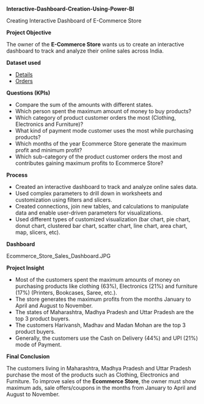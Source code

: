﻿**Interactive-Dashboard-Creation-Using-Power-BI**

Creating Interactive Dashboard of E-Commerce Store

**Project Objective**

The owner of the **E-Commerce Store** wants us to create an interactive dashboard to track and analyze their online sales across India.

**Dataset used**

- [Details](https://github.com/rajeshkumar-333/Ecommerce-Store-Sales-Project/blob/main/Details.csv)
- [Orders](https://github.com/rajeshkumar-333/Ecommerce-Store-Sales-Project/blob/main/Orders.xlsx)

**Questions (KPIs)**

- Compare the sum of the amounts with different states.
- Which person spent the maximum amount of money to buy products?
- Which category of product customer orders the most (Clothing, Electronics and Furniture)?
- What kind of payment mode customer uses the most while purchasing products?
- Which months of the year Ecommerce Store generate the maximum profit and minimum profit?
- Which sub-category of the product customer orders the most and contributes gaining maximum profits to Ecommerce Store?

**Process**

- Created an interactive dashboard to track and analyze online sales data.
- Used complex parameters to drill down in worksheets and customization using filters and slicers.
- Created connections, join new tables, and calculations to manipulate data and enable user-driven parameters for visualizations.
- Used different types of customized visualization (bar chart, pie chart, donut chart, clustered bar chart, scatter chart, line chart, area chart, map, slicers, etc).

**Dashboard**

Ecommerce_Store_Sales_Dashboard.JPG

**Project Insight**

- Most of the customers spent the maximum amounts of money on purchasing products like clothing (63%), Electronics (21%) and furniture (17%) (Printers, Bookcases, Saree, etc.).
- The store generates the maximum profits from the months January to April and August to November.
- The states of Maharashtra, Madhya Pradesh and Uttar Pradesh are the top 3 product buyers.
- The customers Harivansh, Madhav and Madan Mohan are the top 3 product buyers.
- Generally, the customers use the Cash on Delivery (44%) and UPI (21%) mode of Payment.

**Final Conclusion**

The customers living in Maharashtra, Madhya Pradesh and Uttar Pradesh purchase the most of the products such as Clothing, Electronics and Furniture. To improve sales of the **Ecommerce Store**, the owner must show maximum ads, sale offers/coupons in the months from January to April and August to November.

